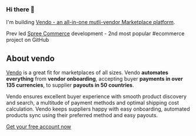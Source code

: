 ### Hi there 👋

I'm building [Vendo - an all-in-one mutli-vendor Marketplace platform](https://getvendo.com?utm_source=damian_github).

Prev led [Spree Commerce](https://spreecommerce.org) development - 2nd most popular #ecommerce project on GitHub

## About vendo

[Vendo](https://getvendo.com?utm_source=vendo_github) is a great fit for marketplaces of all sizes. Vendo **automates everything** from **vendor onboarding**, accepting buyer **payments in over 135 currencies**, to supplier **payouts in 50 countries**. 

Vendo ensures excellent buyer experience with smooth product discovery and search, a multitude of payment methods and optimal shipping cost calculation. Vendo keeps suppliers happy with easy onboarding, automated products sync using their preferred method and easy payouts.

[Get your free account now](https://app.getvendo.com/users/new?utm_source=github_damian)
